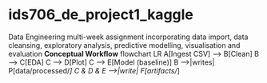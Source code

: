 # ids706_de_project1_kaggle
Data Engineering multi-week assignment incorporating data import, data cleansing, exploratory analysis, predictive modelling, visualisation and evaluation
**Conceptual Workflow**
flowchart LR
  A[Ingest CSV] --> B[Clean]
  B --> C[EDA]
  C --> D[Plot]
  C --> E[Model (baseline)]
  B -->|writes| P[data/processed/*]
  C & D & E -->|write| F[artifacts/*]
  
